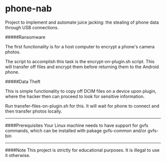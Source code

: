 # phone-nab
Project to implement and automate juice jacking: the stealing of phone data through USB connections.

#####Ransomware

The first functionality is for a host computer to encrypt a phone's camera photos.

The script to accomplish this task is the encrypt-on-plugin.sh script. This will transfer off files and encrypt them before returning them to the Android phone.


#####Data Theft

This is simple functionality to copy off DCIM files on a device upon plugin, where the hacker then can proceed to look for sensitive information.

Run transfer-files-on-plugin.sh for this. It will wait for phone to connect and then transfer photos locally.

***
####Prerequisites
Your Linux machine needs to have support for gvfs commands, which can be installed with pakage gvfs-common and/or gvfs-bin  
***
####Note
This project is strictly for educational purposes. It is illegal to use it otherwise.
